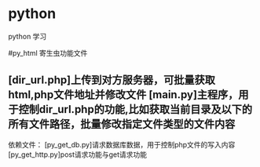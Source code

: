 # python
python 学习

#py_html
寄生虫功能文件

[dir_url.php]上传到对方服务器，可批量获取html,php文件地址并修改文件
[main.py]主程序，用于控制dir_url.php的功能,比如获取当前目录及以下的所有文件路径，批量修改指定文件类型的文件内容
---------------------------------------------------------------------------------------------------------
依赖文件：
    [py_get_db.py]请求数据库数据，用于控制php文件的写入内容
    [py_get_http.py]post请求功能与get请求功能
